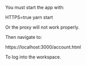 You must start the app with:

HTTPS=true yarn start

Or the proxy will not work properly.

Then navigate to:

https://localhost:3000/account.html

To log into the workspace.
